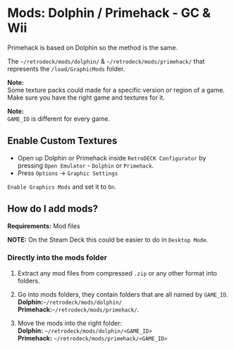 # Mods: Dolphin / Primehack - GC & Wii
Primehack is based on Dolphin so the method is the same.

The `~/retrodeck/mods/dolphin/` & `~/retrodeck/mods/primehack/` that represents the `/load/GraphicMods` folder.<br>


**Note:** <br>
Some texture packs could made for a specific version or region of a game. Make sure you have the right game and textures for it.

**Note:**<br>
`GAME_ID` is different for every game.

## Enable Custom Textures
* Open up Dolphin or Primehack inside `RetroDECK Configurator` by pressing `Open Emulator` - `Dolphin` or `Primehack`.
* Press `Options` -> `Graphic Settings`

`Enable Graphics Mods` and set it to `On`.<br>

## How do I add mods?

**Requirements:** Mod files <br>

**NOTE:** On the Steam Deck this could be easier to do in `Desktop Mode`.


### Directly into the mods folder

1. Extract any mod files from compressed `.zip` or any other format into folders.

2. Go into mods folders, they contain folders that are all named by `GAME_ID`.<br>
**Dolphin:**`~/retrodeck/mods/dolphin/` <br>
**Primehack:**`~/retrodeck/mods/primehack/`.

3. Move the mods into the right folder: <br>
**Dolphin:** `~/retrodeck/mods/dolphin/<GAME_ID>` <br>
**Primehack:** `~/retrodeck/mods/primehack/<GAME_ID>` <br>

